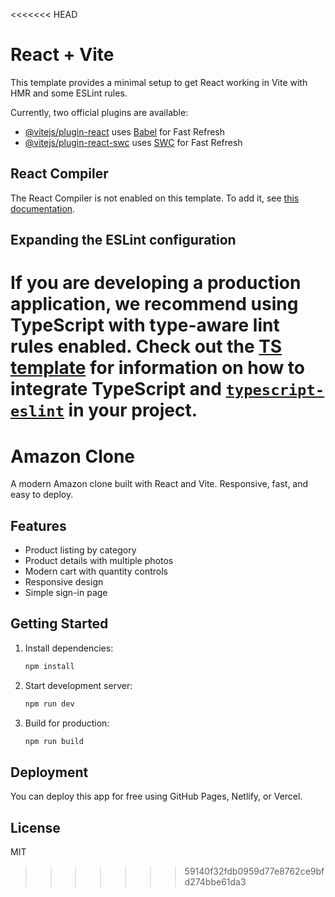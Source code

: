 <<<<<<< HEAD
# React + Vite

This template provides a minimal setup to get React working in Vite with HMR and some ESLint rules.

Currently, two official plugins are available:

- [@vitejs/plugin-react](https://github.com/vitejs/vite-plugin-react/blob/main/packages/plugin-react) uses [Babel](https://babeljs.io/) for Fast Refresh
- [@vitejs/plugin-react-swc](https://github.com/vitejs/vite-plugin-react/blob/main/packages/plugin-react-swc) uses [SWC](https://swc.rs/) for Fast Refresh

## React Compiler

The React Compiler is not enabled on this template. To add it, see [this documentation](https://react.dev/learn/react-compiler/installation).

## Expanding the ESLint configuration

If you are developing a production application, we recommend using TypeScript with type-aware lint rules enabled. Check out the [TS template](https://github.com/vitejs/vite/tree/main/packages/create-vite/template-react-ts) for information on how to integrate TypeScript and [`typescript-eslint`](https://typescript-eslint.io) in your project.
=======
# Amazon Clone

A modern Amazon clone built with React and Vite. Responsive, fast, and easy to deploy.

## Features
- Product listing by category
- Product details with multiple photos
- Modern cart with quantity controls
- Responsive design
- Simple sign-in page

## Getting Started

1. Install dependencies:
   ```sh
   npm install
   ```
2. Start development server:
   ```sh
   npm run dev
   ```
3. Build for production:
   ```sh
   npm run build
   ```

## Deployment

You can deploy this app for free using GitHub Pages, Netlify, or Vercel.

## License
MIT
>>>>>>> 59140f32fdb0959d77e8762ce9bfd274bbe61da3
